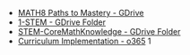 
- [MATH8 Paths to Mastery - GDrive](https://drive.google.com/open?id=1xL3THPMczhmNHeoleJqbz4DY7wgJnKkURIxhxeE4sn0)
- [1-STEM - GDrive Folder](https://drive.google.com/drive/folders/0ByvJF_ceaiU9cGd0WWJHNXhLT2s?usp=sharing)
- [STEM-CoreMathKnowledge - GDrive Folder](https://drive.google.com/open?id=0BysMfTbvAUUVdG1ocURvZ25VZ2M)
- [Curriculum Implementation - o365](https://vsbworld-my.sharepoint.com/personal/cjanze_vsb_bc_ca/_layouts/15/guestaccess.aspx?guestaccesstoken=Txnr8wfSzaKTkMgaWNlUDU2wHabh0gnLyomeZnCLMzk%3d&folderid=2_0ed68d8f3204f46239c586339c8cc75e7&rev=1) 1[](https://upload.wikimedia.org/wikipedia/commons/c/c9/Locked_document.png)
